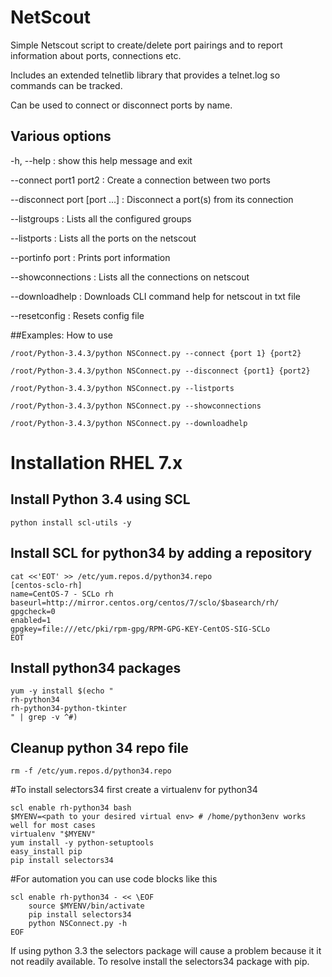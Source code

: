 # NetScout
Simple Netscout script to create/delete port pairings and to report information about ports, connections etc.

Includes an extended telnetlib library that provides a telnet.log so commands can be tracked.

Can be used to connect or disconnect ports by name.

## Various options

-h, --help : show this help message and exit
  
--connect port1 port2 : Create a connection between two ports
  
--disconnect port [port ...] : Disconnect a port(s) from its connection

--listgroups : Lists all the configured groups

--listports : Lists all the ports on the netscout

--portinfo port : Prints port information

--showconnections : Lists all the connections on netscout

--downloadhelp : Downloads CLI command help for netscout in txt file

--resetconfig : Resets config file

##Examples: How to use
```
/root/Python-3.4.3/python NSConnect.py --connect {port 1} {port2}

/root/Python-3.4.3/python NSConnect.py --disconnect {port1} {port2}

/root/Python-3.4.3/python NSConnect.py --listports

/root/Python-3.4.3/python NSConnect.py --showconnections

/root/Python-3.4.3/python NSConnect.py --downloadhelp

```

# Installation RHEL 7.x
## Install Python 3.4 using SCL
```
python install scl-utils -y
```

## Install SCL for python34 by adding a repository
```
cat <<'EOT' >> /etc/yum.repos.d/python34.repo
[centos-sclo-rh]
name=CentOS-7 - SCLo rh
baseurl=http://mirror.centos.org/centos/7/sclo/$basearch/rh/
gpgcheck=0
enabled=1
gpgkey=file:///etc/pki/rpm-gpg/RPM-GPG-KEY-CentOS-SIG-SCLo
EOT
```

## Install python34 packages
```
yum -y install $(echo "
rh-python34
rh-python34-python-tkinter
" | grep -v ^#)
```

## Cleanup python 34 repo file
```
rm -f /etc/yum.repos.d/python34.repo
```

#To install selectors34 first create a virtualenv for python34
```
scl enable rh-python34 bash
$MYENV=<path to your desired virtual env> # /home/python3env works well for most cases
virtualenv "$MYENV"
yum install -y python-setuptools
easy_install pip
pip install selectors34
```

#For automation you can use code blocks like this
```
scl enable rh-python34 - << \EOF
    source $MYENV/bin/activate
    pip install selectors34
    python NSConnect.py -h
EOF
```

If using python 3.3 the selectors package will cause a problem because it it not readily available. To resolve install the selectors34  package with pip.
